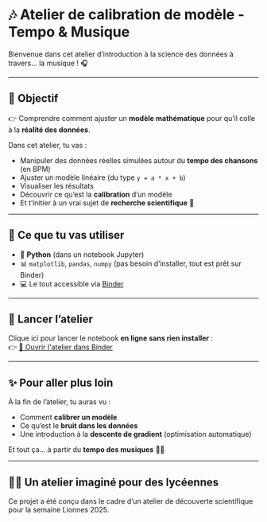 # 🎶 Atelier de calibration de modèle - Tempo & Musique

Bienvenue dans cet atelier d’introduction à la science des données à travers... la musique ! 🎧

---

## 🎯 Objectif

👉 Comprendre comment ajuster un **modèle mathématique** pour qu’il colle à la **réalité des données**.

Dans cet atelier, tu vas :
- Manipuler des données réelles simulées autour du **tempo des chansons** (en BPM)
- Ajuster un modèle linéaire (du type `y = a * x + b`)
- Visualiser les résultats
- Découvrir ce qu’est la **calibration** d’un modèle
- Et t’initier à un vrai sujet de **recherche scientifique** 🧪

---

## 🧰 Ce que tu vas utiliser

- 🐍 **Python** (dans un notebook Jupyter)
- 📊 `matplotlib`, `pandas`, `numpy` (pas besoin d’installer, tout est prêt sur Binder)
- 💻 Le tout accessible via [Binder](https://mybinder.org)

---

## 🚀 Lancer l’atelier

Clique ici pour lancer le notebook **en ligne sans rien installer** :  
👉 [🚀 Ouvrir l'atelier dans Binder](https://mybinder.org/v2/gh/edenimal-goy/Lionnes2025_calibration_musique/main?filepath=atelier_calibration_musique.ipynb)

---

## ✨ Pour aller plus loin

À la fin de l’atelier, tu auras vu :
- Comment **calibrer un modèle**
- Ce qu’est le **bruit dans les données**
- Une introduction à la **descente de gradient** (optimisation automatique)

Et tout ça... à partir du **tempo des musiques** 🎵💡

---

## 👩‍🔬 Un atelier imaginé pour des lycéennes

Ce projet a été conçu dans le cadre d’un atelier de découverte scientifique pour la semaine Lionnes 2025.


